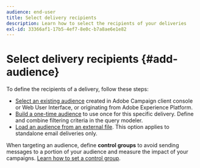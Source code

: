 ```yaml
---
audience: end-user
title: Select delivery recipients
description: Learn how to select the recipients of your deliveries
exl-id: 33366af1-17b5-4ef7-8e0c-b7a8ae6e1e82
---
```

# Select delivery recipients {#add-audience}

To define the recipients of a delivery, follow these steps:

* [Select an existing audience](add-audience.md) created in Adobe Campaign client console or Web User Interface, or originating from Adobe Experience Platform.
* [Build a one-time audience](one-time-audience.md) to use once for this specific delivery. Define and combine filtering criteria in the query modeler.
* [Load an audience from an external file](file-audience.md). This option applies to standalone email deliveries only.

When targeting an audience, define **control groups** to avoid sending messages to a portion of your audience and measure the impact of your campaigns. [Learn how to set a control group](control-group.md).